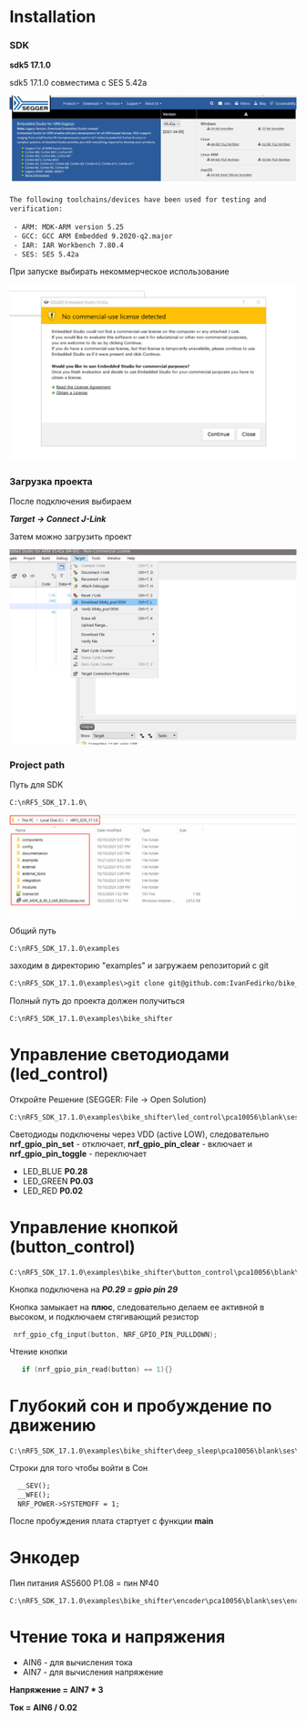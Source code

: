 # Installation

### SDK
**sdk5 17.1.0**

sdk5 17.1.0 совместима с SES 5.42a

![Segger_v5.42a](assets/imgs/Segger_v5.42a.jpg)

```
The following toolchains/devices have been used for testing and verification:
 
 - ARM: MDK-ARM version 5.25   
 - GCC: GCC ARM Embedded 9.2020-q2.major
 - IAR: IAR Workbench 7.80.4
 - SES: SES 5.42a
```

При запуске выбирать некоммерческое использование

![Segger_no_commercial](assets/imgs/Segger_no_commercial.jpg)


### Загрузка проекта

После подключения выбираем

***Target -> Connect J-Link***


Затем можно загрузить проект

![Download_project](assets/imgs/Download_project.jpg)

### Project path

Путь для SDK

```
C:\nRF5_SDK_17.1.0\

```
![Download_project](assets/imgs/sdk_path.jpg)


Общий путь

```
C:\nRF5_SDK_17.1.0\examples
```

заходим в директорию "examples" и загружаем репозиторий с git

```bash
C:\nRF5_SDK_17.1.0\examples\>git clone git@github.com:IvanFedirko/bike_shifter.git
```

Полный путь до проекта должен получиться

```
C:\nRF5_SDK_17.1.0\examples\bike_shifter
```

# Управление светодиодами (led_control)

Откройте Решение (SEGGER: File -> Open Solution)

```
C:\nRF5_SDK_17.1.0\examples\bike_shifter\led_control\pca10056\blank\ses\led_control.emProject
```

Светодиоды подключены через VDD (active LOW), следовательно  **nrf_gpio_pin_set** - отключает, **nrf_gpio_pin_clear** - включает  и **nrf_gpio_pin_toggle** - переключает

* LED_BLUE **P0.28**
* LED_GREEN **P0.03**
* LED_RED **P0.02**


# Управление кнопкой (button_control)

```
C:\nRF5_SDK_17.1.0\examples\bike_shifter\button_control\pca10056\blank\ses\button_control.emProject
```

Кнопка подключена на ***P0.29 = gpio pin 29***

Кнопка замыкает на **плюс**, следовательно делаем ее активной в высоком, и подключаем стягивающий резистор


```c
 nrf_gpio_cfg_input(button, NRF_GPIO_PIN_PULLDOWN);
```

Чтение кнопки

```c
   if (nrf_gpio_pin_read(button) == 1){}
```


# Глубокий сон и пробуждение по движению

```
C:\nRF5_SDK_17.1.0\examples\bike_shifter\deep_sleep\pca10056\blank\ses\deep_sleep.emProject
```

Строки для того чтобы войти в Сон

```
  __SEV();
  __WFE();
  NRF_POWER->SYSTEMOFF = 1;
```

После пробуждения плата стартует с функции **main**

# Энкодер

Пин питания AS5600 P1.08 = пин №40

```
C:\nRF5_SDK_17.1.0\examples\bike_shifter\encoder\pca10056\blank\ses\encoder.emProject
```


# Чтение тока и напряжения

* AIN6 - для вычисления тока
* AIN7 - для вычисления напряжение

**Напряжение = AIN7 * 3**

**Ток = AIN6 / 0.02**
